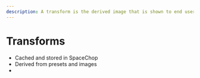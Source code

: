 ```yaml
---
description: A transform is the derived image that is shown to end users.
---
```


# Transforms

* Cached and stored in SpaceChop
* Derived from presets and images
* 
